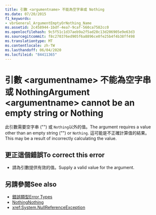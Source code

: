 ```yaml
---
title: 引數 <argumentname> 不能為空字串或 Nothing
ms.date: 07/20/2015
f1_keywords:
- vbrGeneral_ArgumentEmptyOrNothing_Name
ms.assetid: 2c458944-1bdf-4ea7-9caf-560ca7582cc0
ms.openlocfilehash: 9c5f51c1d37aeb9a2f5ad28c13d206905e9e63d3
ms.sourcegitcommit: f8c270376ed905f6a8896ce0fe25b4f4b38ff498
ms.translationtype: MT
ms.contentlocale: zh-TW
ms.lasthandoff: 06/04/2020
ms.locfileid: "84411365"
---
```

# <a name="argument-argumentname-cannot-be-an-empty-string-or-nothing"></a><span data-ttu-id="27db8-102">引數 \<argumentname> 不能為空字串或 Nothing</span><span class="sxs-lookup"><span data-stu-id="27db8-102">Argument \<argumentname> cannot be an empty string or Nothing</span></span>
<span data-ttu-id="27db8-103">此引數需要空字串 ("") 或 `Nothing`以外的值。</span><span class="sxs-lookup"><span data-stu-id="27db8-103">The argument requires a value other than an empty string ("") or `Nothing`.</span></span> <span data-ttu-id="27db8-104">這可能是不正確計算值的結果。</span><span class="sxs-lookup"><span data-stu-id="27db8-104">This may be a result of incorrectly calculating the value.</span></span>  
  
## <a name="to-correct-this-error"></a><span data-ttu-id="27db8-105">更正這個錯誤</span><span class="sxs-lookup"><span data-stu-id="27db8-105">To correct this error</span></span>  
  
- <span data-ttu-id="27db8-106">請為引數提供有效的值。</span><span class="sxs-lookup"><span data-stu-id="27db8-106">Supply a valid value for the argument.</span></span>  
  
## <a name="see-also"></a><span data-ttu-id="27db8-107">另請參閱</span><span class="sxs-lookup"><span data-stu-id="27db8-107">See also</span></span>

- [<span data-ttu-id="27db8-108">錯誤類型</span><span class="sxs-lookup"><span data-stu-id="27db8-108">Error Types</span></span>](../programming-guide/language-features/error-types.md)
- [<span data-ttu-id="27db8-109">Nothing</span><span class="sxs-lookup"><span data-stu-id="27db8-109">Nothing</span></span>](../language-reference/nothing.md)
- <xref:System.NullReferenceException>
